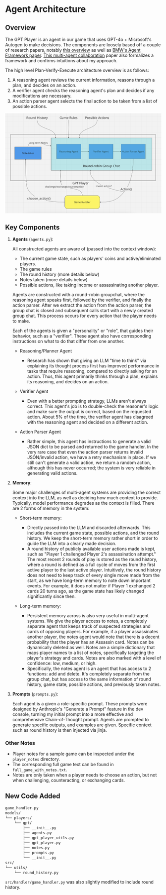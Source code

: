 # Agent Architecture


## Overview

The GPT Player is an agent in our game that uses GPT-4o + Microsoft's Autogen to make decisions. The components are loosely based off a couple of research papers, notably [this overview](https://arxiv.org/pdf/2402.03578) as well as [BMW's Agent Framework paper](https://arxiv.org/pdf/2406.20041). [This multi-agent collaboration](https://arxiv.org/pdf/2306.03314) paper also formalizes a framework and confirms intuitions about my approach.

The high level Plan-Verify-Execute architecture overview is as follows:

1) A reasoning agent reviews the current information, reasons through a plan, and decides on an action.
2) A verifier agent checks the reasoning agent's plan and decides if any modifications are necessary.
3) An action parser agent selects the final action to be taken from a list of possible actions.

![Agent Architecture](/assets/architecture.png)

## Key Components

1. **Agents** (`agents.py`):

    All constructed agents are aware of (passed into the context window):
    - The current game state, such as players' coins and active/eliminated players.
    - The game rules
    - The round history (more details below)
    - Notes taken (more details below)
    - Possible actions, like taking income or assassinating another player.

    Agents are constructed with a round-robin groupchat, where the reasoning agent speaks first, followed by the verifier, and finally the action parser. After we extract the action from the action parser, the group chat is closed and subsequent calls start with a newly created group chat. This process occurs for every action that the player needs to make.

    Each of the agents is given a "personality" or "role", that guides their behavior, such as a "verifier". These agent also have corresponding instructions on what to do that differ from one another.

    - Reasoning/Planner Agent
        - Research has shown that giving an LLM "time to think" via explaining its thought process first has improved performance in tasks that require reasoning, compared to directly asking for an action. Thus, this agent primarily thinks through a plan, explains its reasoning, and decides on an action.

    - Verifier Agent
        - Even with a better prompting strategy, LLMs aren't always correct. This agent's job is to double-check the reasoner's logic and make sure the output is correct, based on the requested action. About 5% of the time, the verifier agent has disagreed with the reasoning agent and decided on a different action.

    - Action Parser Agent
        - Rather simple, this agent has instructions to generate a valid JSON dict to be parsed and returned to the game handler. In the very rare case that even the action parser returns invalid JSON/invalid action, we have a retry mechanism in place. If we still can't generate a valid action, we return a random action, although this has never occurred; the system is very reliable in generating valid actions.

2. **Memory**:

    Some major challenges of multi-agent systems are providing the correct context into the LLM, as well as deciding how much context to provide. Typically, model performance degrades as the context is filled. There are 2 forms of memory in the system:

    - Short-term memory:
        - Directly passed into the LLM and discarded afterwards. This includes the current game state, possible actions, and the round history. We keep the short-term memory rather short in order to guide the LLM into a clearly made decision.
        - A round history of publicly available user actions made is kept, such as "Player 1 challenged Player 2's assassination attempt." The most recent 2 rounds of play is stored as the round history, where a round is defined as a full cycle of moves from the first active player to the last active player. Intuitively, the round history does not need to keep track of every single move made from the start, as we have long-term memory to note down important events. For example, it does not matter if Player 1 exchanged 2 cards 20 turns ago, as the game state has likely changed significantly since then.

    - Long-term memory:
        - Persistent memory across is also very useful in multi-agent systems. We give the player access to notes, a completely separate agent that keeps track of suspected strategies and cards of opposing players. For example, if a player assassinates another player, the notes agent would note that there is a decent probability that the player has an Assassin card. Notes can be dynamically deleted as well. Notes are a simple dictionary that maps player names to a list of notes, specifically targeting the player's strategy and cards. Notes are also marked with a level of confidence: low, medium, or high.
        - Specifically, the notes agent is an agent that has access to 2 functions: add and delete. It's completely separate from the group chat, but has access to the same information of round history, game state, possible actions, and previously taken notes.

3. **Prompts** (`prompts.py`):

    Each agent is a given a role-specific prompt. These prompts were designed by Anthropic's "Generate a Prompt" feature in the dev console, turning my initial prompt into a more effective and comprehensive Chain-of-Thought prompt. Agents are prompted to generate specific outputs, and examples are given. Specific context such as round history is then injected via jinja.

### Other Notes

- Player notes for a sample game can be inspected under the `player_notes` directory.
- The corresponding full game text can be found in `full_game_with_notes.txt`.
- Notes are only taken when a player needs to choose an action, but not when challenging, counteracting, or exchanging cards.

## New Code Added

```
game_handler.py
models/
└── players/
    └── gpt/
        ├── __init__.py
        ├── agents.py
        ├── gpt_player_utils.py
        ├── gpt_player.py
        ├── notes.py
        ├── prompts.py
        └── __init__.py
src/
└── utils/
    └── round_history.py
```

`src/handler/game_handler.py` was also slightly modified to include round history.